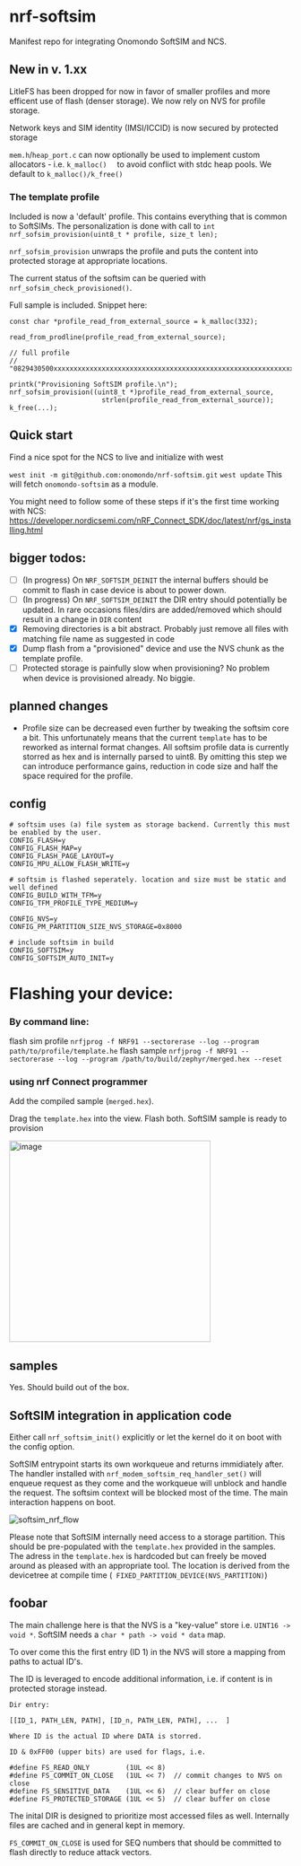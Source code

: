 
# nrf-softsim

Manifest repo for integrating Onomondo SoftSIM and NCS.

## New in v. 1.xx
LitleFS has been dropped for now in favor of smaller profiles and more efficent use of flash (denser storage). We now rely on NVS for profile storage. 

Network keys and SIM identity (IMSI/ICCID) is now secured by protected storage 

`mem.h`/`heap_port.c` can now optionally be used to implement custom allocators - i.e. `k_malloc()  ` to avoid conflict with stdc heap pools. We default to `k_malloc()/k_free()`

### The template profile
Included is now a 'default' profile. This contains everything that is common to SoftSIMs. The personalization is done with call to `int nrf_sofsim_provision(uint8_t * profile, size_t len);`

`nrf_sofsim_provision` unwraps the profile and puts the content into protected storage at appropriate locations. 

The current status of the softsim can be queried with `nrf_sofsim_check_provisioned()`. 

Full sample is included. Snippet here: 

``` 
const char *profile_read_from_external_source = k_malloc(332);
  
read_from_prodline(profile_read_from_external_source);
  
// full profile
// "0829430500xxxxxxxxxxxxxxxxxxxxxxxxxxxxxxxxxxxxxxxxxxxxxxxxxxxxxxxxxxxxxxxxxxxxxxxxxxxxxxxxxxxxxxxxxxxxxxxxxxxxxxxxxxxxxxxxxxxxxxxxxxxxxxxxxxxxxxxxxxxxxxxxxxxxxxxxxxxxxxxxxxxxxxxxxxxxxxxxxxxxxxxxxxxxxxxxxxxxxxxxxxxxxxxxxxxxxxxxxxxxxxxxxxxxxxxxxxxxxxxxxxxxxxxxxxxxxxxxxxxxxxxxxxxxxxxxxxxxxxxxxxxxxxxxxxxxxxxxxxxxxxxxxxxxxxxxxxxxxxxxxxxxxxxxxxxxxxxxxxxxxx30040434724";

printk("Provisioning SoftSIM profile.\n");
nrf_sofsim_provision((uint8_t *)profile_read_from_external_source,
                       strlen(profile_read_from_external_source));
k_free(...);
```

 ## Quick start
 Find a nice spot for the NCS to live and initialize with west

`west init -m git@github.com:onomondo/nrf-softsim.git`
`west update`
This will fetch `onomondo-softsim` as a module. 

You might need to follow some of these steps if it's the first time working with NCS: https://developer.nordicsemi.com/nRF_Connect_SDK/doc/latest/nrf/gs_installing.html


## bigger todos:
- [ ] (In progress) On `NRF_SOFTSIM_DEINIT` the internal buffers should be commit to flash in case device is about to power down. 
- [ ] (In progress) On `NRF_SOFTSIM_DEINIT` the DIR entry should potentially be updated. In rare occasions  files/dirs are added/removed which should result in a change in `DIR` content
- [x] Removing directories is a bit abstract. Probably just remove all files with matching file name as suggested in code
- [x] Dump flash from a "provisioned" device and use the NVS chunk as the template profile. 
- [ ] Protected storage is painfully slow when provisioning? No problem when device is provisioned already. No biggie. 

## planned changes
- Profile size can be decreased even further by tweaking the softsim core a bit. This unfortunately means that the current `template` has to be reworked as internal format changes. All softsim profile data is currently storred as hex and is internally parsed to uint8. By omitting this step we can introduce performance gains, reduction in code size and half the space required for the profile.

## config
```
# softsim uses (a) file system as storage backend. Currently this must be enabled by the user. 
CONFIG_FLASH=y
CONFIG_FLASH_MAP=y
CONFIG_FLASH_PAGE_LAYOUT=y
CONFIG_MPU_ALLOW_FLASH_WRITE=y

# softsim is flashed seperately. location and size must be static and well defined
CONFIG_BUILD_WITH_TFM=y
CONFIG_TFM_PROFILE_TYPE_MEDIUM=y

CONFIG_NVS=y
CONFIG_PM_PARTITION_SIZE_NVS_STORAGE=0x8000 

# include softsim in build
CONFIG_SOFTSIM=y
CONFIG_SOFTSIM_AUTO_INIT=y
```





  


# Flashing your device:
### By command line:
flash sim profile
`nrfjprog -f NRF91 --sectorerase --log --program path/to/profile/template.he`
flash sample
`nrfjprog -f NRF91 --sectorerase --log --program /path/to/build/zephyr/merged.hex --reset`


### using nrf Connect programmer
Add the compiled sample (`merged.hex`). 

Drag the `template.hex` into the view. Flash both. SoftSIM sample is ready to provision

<img width="359" alt="image" src="https://github.com/onomondo/nrf-softsim-dev/assets/46489969/360e44af-4776-4f25-a146-48a20cb01505">


## samples
Yes. Should build out of the box. 

## SoftSIM integration in application code
Either call `nrf_softsim_init()` explicitly or let the kernel do it on boot with the config option. 

SoftSIM entrypoint starts its own workqueue and returns immidiately after. The handler installed with `nrf_modem_softsim_req_handler_set()` will enqueue request as they come and the workqueue will unblock and handle the request. The softsim context will be blocked most of the time. The main interaction happens on boot. 

![softsim_nrf_flow](https://github.com/onomondo/nrf-softsim/assets/46489969/7513bb06-99b3-4de4-95bb-34884a9726ed)

Please note that SoftSIM internally need access to a storage partition. This should be pre-populated with the `template.hex` provided in the samples. The adress in the `template.hex` is hardcoded but can freely be moved around as pleased with an appropriate tool. The location is derived from the devicetree at compile time (` FIXED_PARTITION_DEVICE(NVS_PARTITION)`)


## foobar

The main challenge here is that the NVS is a "key-value" store i.e. `UINT16 -> void *`. SoftSIM needs a `char * path -> void * data` map. 

To over come this the first entry (ID 1) in the NVS will store a mapping from paths to actual ID's. 

The ID is leveraged to encode additional information, i.e. if content is in protected storage instead. 

```
Dir entry:

[[ID_1, PATH_LEN, PATH], [ID_n, PATH_LEN, PATH], ...  ]

Where ID is the actual ID where DATA is storred. 

ID & 0xFF00 (upper bits) are used for flags, i.e. 

#define FS_READ_ONLY         (1UL << 8)
#define FS_COMMIT_ON_CLOSE   (1UL << 7)  // commit changes to NVS on close
#define FS_SENSITIVE_DATA    (1UL << 6)  // clear buffer on close
#define FS_PROTECTED_STORAGE (1UL << 5)  // clear buffer on close
```
The inital DIR is designed to prioritize most accessed files as well. Internally files are cached and in general kept in memory. 

`FS_COMMIT_ON_CLOSE` is used for SEQ numbers that should be committed to flash directly to reduce attack vectors.







